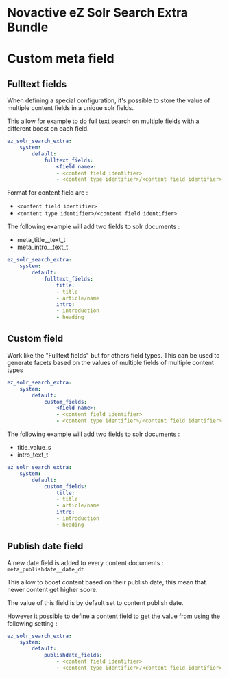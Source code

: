 # Novactive eZ Solr Search Extra Bundle

# Custom meta field

## Fulltext fields
When defining a special configuration, it's possible to store the value of multiple content fields in a unique solr fields.

This allow for example to do full text search on multiple fields with a different boost on each field.

```yaml
ez_solr_search_extra:
    system:
        default:
            fulltext_fields:
                <field name>:
                - <content field identifier>
                - <content type identifier>/<content field identifier>
```

Format for content field are : 
* `<content field identifier>`
* `<content type identifier>/<content field identifier>`

The following example will add two fields to solr documents :
* meta_title__text_t
* meta_intro__text_t

```yaml
ez_solr_search_extra:
    system:
        default:
            fulltext_fields:
                title:
                - title
                - article/name
                intro:
                - introduction
                - heading
```

## Custom field

Work like the "Fulltext fields" but for others field types. 
This can be used to generate facets based on the values of multiple fields of multiple content types

```yaml
ez_solr_search_extra:
    system:
        default:
            custom_fields:
                <field name>:
                - <content field identifier>
                - <content type identifier>/<content field identifier>
```

The following example will add two fields to solr documents :
* title_value_s
* intro_text_t

```yaml
ez_solr_search_extra:
    system:
        default:
            custom_fields:
                title:
                - title
                - article/name
                intro:
                - introduction
                - heading
```

## Publish date field

A new date field is added to every content documents : `meta_publishdate__date_dt`

This allow to boost content based on their publish date, this mean that newer content get higher score.

The value of this field is by default set to content publish date.

However it possible to define a content field to get the value from using the following setting :

```yaml
ez_solr_search_extra:
    system:
        default:
            publishdate_fields:
                - <content field identifier>
                - <content type identifier>/<content field identifier>
```
